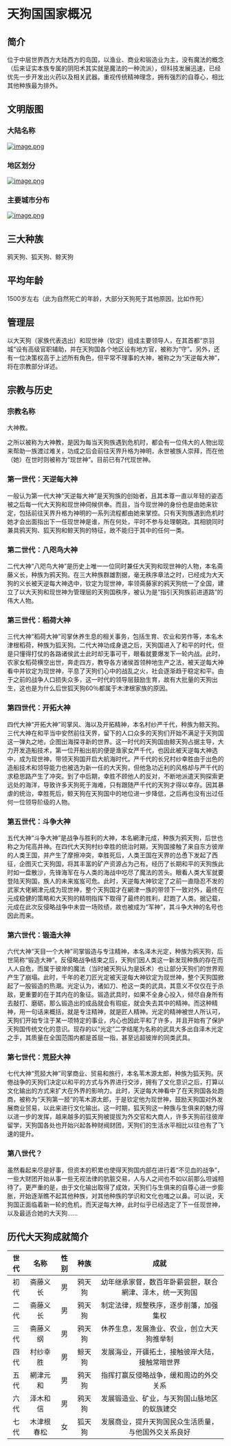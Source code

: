 # 天狗国国家概况

## 简介

位于中层世界西方大陆西方的岛国，以渔业、商业和锻造业为主，没有魔法的概念（后来证实本族专属的阴阳术其实就是魔法的一种流派），但科技发展迅速，已经优先一步开发出火药以及相关武器。重视传统精神理念，拥有强烈的自尊心，相比其他种族最为排外。

## 文明版图

### 大陆名称
[![image.png](https://i.postimg.cc/0QWwkbY7/image.png)](https://postimg.cc/HcMx3WPL)

### 地区划分
[![image.png](https://i.postimg.cc/xdBwWP7m/image.png)](https://postimg.cc/SX719cmQ)

### 主要城市分布
[![image.png](https://i.postimg.cc/DfSgWTS7/image.png)](https://postimg.cc/rzLWb7GH)

## 三大种族

鸦天狗、狐天狗、鲸天狗

## 平均年龄

1500岁左右（此为自然死亡的年龄，大部分天狗死于其他原因，比如作死）

## 管理层

以大天狗（家族代表选出）和现世神（钦定）组成主要领导人，在其首都“京羽城”设有高级官职辅助，并在天狗国各个地区设有地方官，被称为“守”。另外，还有一位决策权高于上述所有角色，但平常不理事的大神，被称之为“天逆每大神”，将在宗教部分详述。

## 宗教与历史

### 宗教名称

大神教。

之所以被称为大神教，是因为每当天狗族遇到危机时，都会有一位伟大的人物出现来帮助一族渡过难关，功成之后会前往天界升格为神明，永世被族人崇拜，而在他（她）在世时则被称为“现世神”。目前已有7代现世神。

### 第一世代：天逆每大神

一般认为第一代大神“天逆每大神”是天狗族的创始者，且其本尊一直以年轻的姿态被之后每一代大天狗和现世神伺候供奉。而且，当今现世神的身份也是由她来钦定，包括前往天界升格为神明的一系列流程都由她来掌控。只有天狗族遇到危机时她才会出面指出下一任现世神是谁，所在何处，平时不参与处理朝政。其相貌同时兼具鸦天狗、狐天狗和鲸天狗的特征，故不能归于其中的任何一类。

### 第二世代：八咫鸟大神

二代大神“八咫鸟大神”是历史上唯一一位同时兼任大天狗和现世神的人物，本名斋藤义长，种族为鸦天狗。在三大种族群雄割据，毫无秩序章法之时，已经成为大天狗的义长被天逆每大神选中，钦定为现世神，率领斋藤家的鸦天狗统一了全国，建立了以大天狗和现世神为管理层的天狗国秩序，被认为是“指引天狗族前进道路”的伟大人物。

### 第三世代：稻荷大神

三代大神“稻荷大神”司掌休养生息的相关事务，包括生育、农业和劳作等，本名木津根稻荷，种族为狐天狗。二代大神功成身退之后，天狗国进入了和平的时代，但是只懂得打仗的各路诸侯武士此时却无事可干，眼看就要爆发下一轮内战。此时，农家女稻荷横空出世，奔走四方，教导各方诸侯首领种地生产之法，被天逆每大神看中并钦定为现世神，平息了天狗们心中的战乱之火，社会逐渐趋于稳定和平。由于之前的战争人口损失众多，这一时代的领导层鼓励生育，故有大批量的天狗出生，这也是为什么后世狐天狗60％都属于木津根家族的原因。

### 第四世代：开拓大神

四代大神“开拓大神”司掌风、海以及开拓精神，本名村纱严千代，种族为鲸天狗。三代大神在和平当中安然前往天界，留下的人口众多的天狗们开始不满足于天狗国这一弹丸之地，企图出海探寻新的世界。这一时代的天狗国由鲸天狗占据主导，大力开发造船技术，第一位开船出航的便是渔家女严千代，也因此被天逆每大神选中，成为现世神，带领天狗国开启大航海时代。严千代的长兄村纱幸胜由于出色的造船技术和领导能力也被选为新一任的大天狗，但他急功近利的风格却与严千代的求稳思路产生了冲突。到了中后期，幸胜不顾他人的反对，不断地派遣天狗探索更远处的海洋，导致许多天狗死于海难，只有跟随严千代的天狗才得以幸存。因其暴虐的统治，幸胜死后，鲸天狗在天狗国中的地位进一步降低，之后再也没有出过任何一位领导阶级的人物。

### 第五世代：斗争大神

五代大神“斗争大神”是战争与胜利的大神，本名網津元成，种族为鸦天狗，后世也称之为侘高井神。在四代大天狗村纱幸胜的统治时期，天狗国接触了来自东方彼岸的人类王国，并产生了摩擦冲突，幸胜死后，人类王国在天界的怂恿下发起了西征，企图灭亡天狗国，将其丰富的矿产资源占为己有。经历了长期和平的天狗族此时如一盘散沙，先锋海军在与人类的海战中吃尽了魔法的苦头。眼看人类大军就要登陆天狗国，族人的未来岌岌可危。此时，天逆每大神钦定了之前一直隐忍不发的武家大佬網津元成为现世神，整个天狗国才在網津一族的带领下一致对外，最终在元成稳健的策略和大天狗的精明指挥下取得了最终的胜利，赶跑了人类。据记载，元成在此次反侵略战争中未尝一场败绩，故也被成为“军神”，其斗争大神的名号也因此而来。

### 第六世代：锻造大神

六代大神“天目一个大神”司掌锻造与专注精神，本名泽木光定，种族为鸦天狗，后世简称“锻造大神”。反侵略战争结束之后，天狗们因人类这一新发现种族的存在而人人自危，而属于彼岸的魔法（当时被天狗认为是妖术）也让部分天狗们的世界观产生了崩塌。此时，千年的老刀匠光定被天逆每大神钦定为现世神，整个天狗国掀起了一股锻造的热潮。光定认为，诸如刀、枪这一类的武具，其意义不仅仅在于杀敌，更重要的在于其内在的象征。锻造武具时，如果不全身心投入，倾尽自身所有去敲打、磨砺，那么锻造出的成品就会有瑕疵，就会失去其中的精神。而这种精神，用一句话来概括，就是专注精神，就是匠人精神。光定的精神被世人所认可，天狗们开始专注于某一项特定的事业，内心也因此平和了许多，并且开始有了保护天狗国传统文化的意识。现存的以“光定”二字结尾为名称的武具大多出自泽木光定之手，其质量在全国范围内都是首屈一指，甚至远超彼岸的同类武具。

### 第七世代：荒胫大神

七代大神“荒胫大神”司掌商业、贸易和旅行，本名苇木源太郎，种族为狐天狗。厌倦战争的天狗们决定以和平的方式与外界进行交涉，拥有了文化意识之后，打算以文化输出的方式来扩大在外界的影响力。此时，天逆每大神看中了在天狗国各处跑商，被称为“天狗第一胫”的苇木源太郎，于是钦定他为现世神，鼓励天狗国对外发展商业贸易，以此来进行文化输出。这一时期，狐天狗这一种族与生俱来的魅力得以进一步的发挥，越来越多的狐天狗被提拔为外交官和大商人，许多天狗前往彼岸留学，天狗国各处也开始兴起各种财阀财团，天狗们的生活水平相比以往也有了飞速的提升。

### 第八世代？

虽然看起来尽是好事，但资本的积累也使得天狗国内部在进行着“不见血的战争”，一些大财团开始从事一些无视法律的肮脏交易，人与人之间也不如以前那么坦诚相待了。更严重的是，由于文化输出取得了成效，天狗们与生俱来的自尊心进一步膨胀，开始逐渐瞧不起其他种族，对其他种族的学识和文化也嗤之以鼻。可以说，天狗国正面临着新一轮的危机，而天逆每大神，此时似乎已经选定了下一任现世神，以及最适合她的大天狗……

## 历代大天狗成就简介

世代|名称|性别|种族|成就
:--:|:--:|:--:|:--:|:--:
初代|斋藤义长|男|鸦天狗|幼年继承家督，数百年卧薪尝胆，联合網津、泽木，统一天狗国
二代|斋藤义长|男|鸦天狗|制定法律，规整秩序，逐步削藩，加强集权
三代|斋藤义纲|男|鸦天狗|休养生息，发展渔业、农业，创立大天狗推举制
四代|村纱幸胜|男|鲸天狗|发展海业，开疆拓土，接触彼岸大陆，接触常暗世界
五代|網津元和|男|鸦天狗|指挥打赢反侵略战争，缓和周边的外交关系
六代|泽木和信|男|鸦天狗|发展锻造业、矿业，与天狗国山脉地区的蚁族建交
七代|木津根春松|女|狐天狗|发展商业，提升天狗国民众生活质量，与他国外交关系良好




